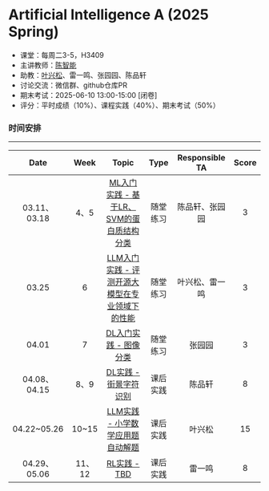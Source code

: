 Artificial Intelligence A (2025 Spring)
==========================

- 课堂：每周二3-5，H3409
- 主讲教师：[陈智能](https://zhinchenfd.github.io)
- 助教：[叶兴松](https://yesianrohn.github.io)、雷一鸣、张园园、陈品轩
- 讨论交流：微信群、github仓库PR
- 期末考试：2025-06-10 13:00-15:00 [闭卷]
- 评分：平时成绩（10%）、课程实践（40%）、期末考试（50%）

### 时间安排
----------

|  Date  | Week  |                  Topic                   |   Type   | Responsible TA | Score |
| :----: | :---: | :--------------------------------------: | :------: | :------------: | :---: |
| 03.11、03.18  |   4、5   | [ML入门实践 - 基于LR、SVM的蛋白质结构分类]()         | 随堂练习 |    陈品轩、张园园          | 3 |
| 03.25  |   6   | [LLM入门实践 - 评测开源大模型在专业领域下的性能]()                   | 随堂练习 |   叶兴松、雷一鸣           | 3 |
| 04.01  |   7   | [DL入门实践 - 图像分类]()                   | 随堂练习 |     张园园        | 3 |  
| 04.08、04.15  |   8、9   | [DL实践 - 街景字符识别]()                      | 课后实践 |    陈品轩          | 8 |
| 04.22~05.26  |   10~15   | [LLM实践 - 小学数学应用题自动解题]()            | 课后实践 |       叶兴松       | 15 |
| 04.29、05.06  |   11、12   | [RL实践 - TBD]()                    | 课后实践 |      雷一鸣        | 8 |

